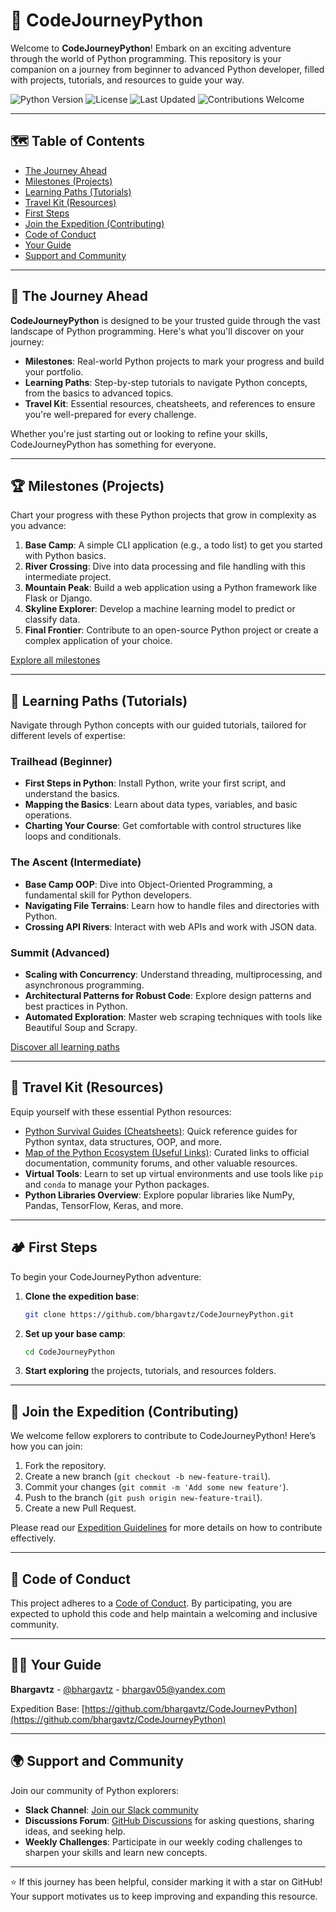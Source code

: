 # 🚀 CodeJourneyPython

Welcome to **CodeJourneyPython**! Embark on an exciting adventure through the world of Python programming. This repository is your companion on a journey from beginner to advanced Python developer, filled with projects, tutorials, and resources to guide your way.

![Python Version](https://img.shields.io/badge/python-3.7%2B-blue)
![License](https://img.shields.io/badge/license-MIT-green)
![Last Updated](https://img.shields.io/badge/last%20updated-December%202024-brightgreen)
![Contributions Welcome](https://img.shields.io/badge/contributions-welcome-orange)

---

## 🗺️ Table of Contents

- [The Journey Ahead](#the-journey-ahead)
- [Milestones (Projects)](#milestones-projects)
- [Learning Paths (Tutorials)](#learning-paths-tutorials)
- [Travel Kit (Resources)](#travel-kit-resources)
- [First Steps](#first-steps)
- [Join the Expedition (Contributing)](#join-the-expedition-contributing)
- [Code of Conduct](#code-of-conduct)
- [Your Guide](#your-guide)
- [Support and Community](#support-and-community)

---

## 🌟 The Journey Ahead

**CodeJourneyPython** is designed to be your trusted guide through the vast landscape of Python programming. Here's what you'll discover on your journey:

- **Milestones**: Real-world Python projects to mark your progress and build your portfolio.
- **Learning Paths**: Step-by-step tutorials to navigate Python concepts, from the basics to advanced topics.
- **Travel Kit**: Essential resources, cheatsheets, and references to ensure you're well-prepared for every challenge.

Whether you're just starting out or looking to refine your skills, CodeJourneyPython has something for everyone.

---

## 🏆 Milestones (Projects)

Chart your progress with these Python projects that grow in complexity as you advance:

1. **Base Camp**: A simple CLI application (e.g., a todo list) to get you started with Python basics.
2. **River Crossing**: Dive into data processing and file handling with this intermediate project.
3. **Mountain Peak**: Build a web application using a Python framework like Flask or Django.
4. **Skyline Explorer**: Develop a machine learning model to predict or classify data.
5. **Final Frontier**: Contribute to an open-source Python project or create a complex application of your choice.

[Explore all milestones](./projects)

---

## 🧭 Learning Paths (Tutorials)

Navigate through Python concepts with our guided tutorials, tailored for different levels of expertise:

### Trailhead (Beginner)
- **First Steps in Python**: Install Python, write your first script, and understand the basics.
- **Mapping the Basics**: Learn about data types, variables, and basic operations.
- **Charting Your Course**: Get comfortable with control structures like loops and conditionals.

### The Ascent (Intermediate)
- **Base Camp OOP**: Dive into Object-Oriented Programming, a fundamental skill for Python developers.
- **Navigating File Terrains**: Learn how to handle files and directories with Python.
- **Crossing API Rivers**: Interact with web APIs and work with JSON data.

### Summit (Advanced)
- **Scaling with Concurrency**: Understand threading, multiprocessing, and asynchronous programming.
- **Architectural Patterns for Robust Code**: Explore design patterns and best practices in Python.
- **Automated Exploration**: Master web scraping techniques with tools like Beautiful Soup and Scrapy.

[Discover all learning paths](./tutorials)

---

## 🎒 Travel Kit (Resources)

Equip yourself with these essential Python resources:

- [Python Survival Guides (Cheatsheets)](./resources/cheatsheets): Quick reference guides for Python syntax, data structures, OOP, and more.
- [Map of the Python Ecosystem (Useful Links)](./resources/useful_links.md): Curated links to official documentation, community forums, and other valuable resources.
- **Virtual Tools**: Learn to set up virtual environments and use tools like `pip` and `conda` to manage your Python packages.
- **Python Libraries Overview**: Explore popular libraries like NumPy, Pandas, TensorFlow, Keras, and more.

---

## 🏕️ First Steps

To begin your CodeJourneyPython adventure:

1. **Clone the expedition base**:
   ```bash
   git clone https://github.com/bhargavtz/CodeJourneyPython.git
   ```
2. **Set up your base camp**:
   ```bash
   cd CodeJourneyPython
   ```
3. **Start exploring** the projects, tutorials, and resources folders.

---

## 🤝 Join the Expedition (Contributing)

We welcome fellow explorers to contribute to CodeJourneyPython! Here’s how you can join:

1. Fork the repository.
2. Create a new branch (`git checkout -b new-feature-trail`).
3. Commit your changes (`git commit -m 'Add some new feature'`).
4. Push to the branch (`git push origin new-feature-trail`).
5. Create a new Pull Request.

Please read our [Expedition Guidelines](CONTRIBUTING.md) for more details on how to contribute effectively.

---

## 📜 Code of Conduct

This project adheres to a [Code of Conduct](CODE_OF_CONDUCT.md). By participating, you are expected to uphold this code and help maintain a welcoming and inclusive community.

---

## 🧑‍🚀 Your Guide

**Bhargavtz** - [@bhargavtz](https://twitter.com/bhargavtz) - bhargav05@yandex.com

Expedition Base: [https://github.com/bhargavtz/CodeJourneyPython](https://github.com/bhargavtz/CodeJourneyPython)

---

## 🌍 Support and Community

Join our community of Python explorers:

- **Slack Channel**: [Join our Slack community](https://join.slack.com/t/codejourneypython/shared_invite/xyz)
- **Discussions Forum**: [GitHub Discussions](https://github.com/bhargavtz/CodeJourneyPython/discussions) for asking questions, sharing ideas, and seeking help.
- **Weekly Challenges**: Participate in our weekly coding challenges to sharpen your skills and learn new concepts.

---

⭐️ If this journey has been helpful, consider marking it with a star on GitHub! Your support motivates us to keep improving and expanding this resource.